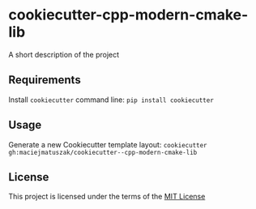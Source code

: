 cookiecutter-cpp-modern-cmake-lib
=================================

A short description of the project

Requirements
------------
Install `cookiecutter` command line: `pip install cookiecutter`    

Usage
-----
Generate a new Cookiecutter template layout: `cookiecutter gh:maciejmatuszak/cookiecutter--cpp-modern-cmake-lib`    

License
-------
This project is licensed under the terms of the [MIT License](/LICENSE)

